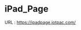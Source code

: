 # iPad_Page

URL : https://ipadpage.jotpac.com/  

<!-- Ref:
https://codepen.io/jotpalch/pen/ExpEmLL
https://codepen.io/jotpalch/pen/qByojME
-->

